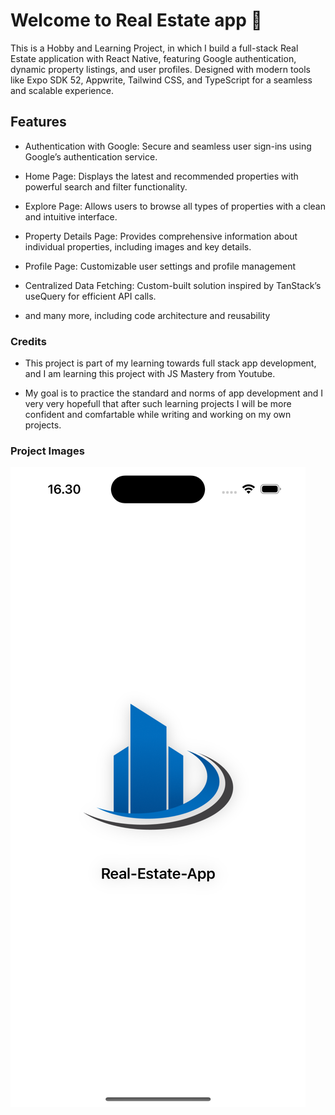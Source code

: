 # Welcome to Real Estate app 👋

This is a Hobby and Learning Project, in which I build a full-stack Real Estate application with React Native, featuring Google authentication, dynamic property listings, and user profiles. Designed with modern tools like Expo SDK 52, Appwrite, Tailwind CSS, and TypeScript for a seamless and scalable experience.

## Features 
- Authentication with Google: Secure and seamless user sign-ins using Google’s authentication service.
- Home Page: Displays the latest and recommended properties with powerful search and filter functionality.

- Explore Page: Allows users to browse all types of properties with a clean and intuitive interface.

- Property Details Page: Provides comprehensive information about individual properties, including images and key details.

- Profile Page: Customizable user settings and profile management

- Centralized Data Fetching: Custom-built solution inspired by TanStack’s useQuery for efficient API calls.

- and many more, including code architecture and reusability


### Credits

- This project is part of my learning towards full stack app development, and I am learning this project with JS Mastery from Youtube. 

- My goal is to practice the standard and norms of app development and I very very hopefull that after such learning projects I will be more confident and comfartable while writing and working on my own projects.

### Project Images

![alt text](ProjectScreenShots/splashScreen.png)
